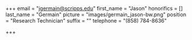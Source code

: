 +++
email = "jgermain@scripps.edu"
first_name = "Jason"
honorifics = []
last_name = "Germain"
picture = "images/germain_jason-bw.png"
position = "Research Technician"
suffix = ""
telephone = "(858) 784-8636"

+++
